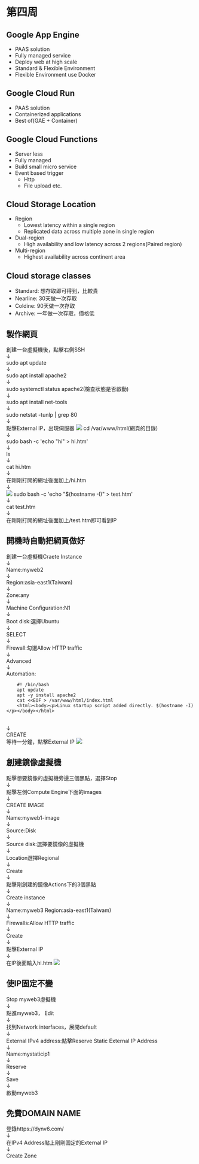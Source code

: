 # 第四周
## Google App Engine
* PAAS solution
* Fully managed service
* Deploy web at high scale
*  Standard & Flexible Environment
*  Flexible Environment use Docker
## Google Cloud Run
* PAAS solution
* Containerized applications
* Best of(GAE + Container)
## Google Cloud Functions
* Server less
* Fully managed
* Build small micro service
* Event based trigger
  * Http
  * File upload etc.
## Cloud Storage Location
* Region
  * Lowest latency within a single region
  * Replicated data across multiple aone in single region
* Dual-region
  * High availability and low latency across 2 regions(Paired region)
* Multi-region
  * Highest availability across continent area
## Cloud storage classes
* Standard: 想存取即可得到，比較貴
* Nearline: 30天做一次存取
* Coldine: 90天做一次存取
* Archive: 一年做一次存取，價格低
## 製作網頁
創建一台虛擬機後，點擊右側SSH<br>↓<br>
sudo apt update <br>↓<br>
sudo apt install apache2<br>↓<br>
sudo systemctl status apache2(檢查狀態是否啟動)<br>↓<br>
sudo apt install net-tools<br>↓<br>
sudo netstat -tunlp | grep 80<br>↓<br>
點擊External IP，出現伺服器
<img src="../pic/1001.png">
cd /var/www/html(網頁的目錄)<br>↓<br>
sudo bash -c 'echo "hi" > hi.htm'<br>↓<br>
ls<br>↓<br>
cat hi.htm<br>↓<br>
在剛剛打開的網址後面加上/hi.htm<br>↓<br>
<img src="../pic/1001-1.png">
sudo bash -c 'echo "$(hostname -I)" > test.htm'<br>↓<br>
cat test.htm<br>↓<br>
在剛剛打開的網址後面加上/test.htm即可看到IP
## 開機時自動把網頁做好
創建一台虛擬機Craete Instance<br>↓<br>
Name:myweb2<br>↓<br>
Region:asia-east1(Taiwam)<br>↓<br>
Zone:any<br>↓<br>
Machine Configuration:N1<br>↓<br>
Boot disk:選擇Ubuntu<br>↓<br>
SELECT<br>↓<br>
Firewall:勾選Allow HTTP traffic<br>↓<br>
Advanced<br>↓<br>
Automation: <br>
````
    #! /bin/bash
    apt update
    apt -y install apache2
    cat <<EOF > /var/www/html/index.html
    <html><body><p>Linux startup script added directly. $(hostname -I) </p></body></html>
````
<br>↓<br>
CREATE<br>
等待一分鐘，點擊External IP
<img src="../pic/1001-2.png">
## 創建鏡像虛擬機
點擊想要鏡像的虛擬機旁邊三個黑點，選擇Stop<br>↓<br>
點擊左側Compute Engine下面的images<br>↓<br>
CREATE IMAGE<br>↓<br>
Name:myweb1-image<br>↓<br>
Source:Disk<br>↓<br>
Source disk:選擇要鏡像的虛擬機<br>↓<br>
Location選擇Regional<br>↓<br>
Create<br>↓<br>
點擊剛創建的鏡像Actions下的3個黑點<br>↓<br>
Create instance<br>↓<br>
Name:myweb3
Region:asia-east1(Taiwam)<br>↓<br>
Firewalls:Allow HTTP traffic<br>↓<br>
Create<br>↓<br>
點擊External IP<br>↓<br>
在IP後面輸入hi.htm
<img src="../pic/1001-3.png">
## 使IP固定不變
Stop myweb3虛擬機<br>↓<br>
點進myweb3， Edit<br>↓<br>
找到Network interfaces，展開default<br>↓<br>
External IPv4 address:點擊Reserve Static External IP Address<br>↓<br>
Name:mystaticip1<br>↓<br>
Reserve<br>↓<br>
Save<br>↓<br>
啟動myweb3
## 免費DOMAIN NAME
登錄https://dynv6.com/<br>↓<br>
在IPv4 Address貼上剛剛固定的External IP<br>↓<br>
Create Zone
